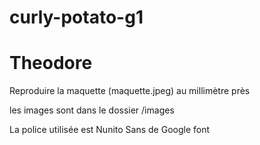 # curly-potato-g1

# Theodore

Reproduire la maquette (maquette.jpeg) au millimètre près

les images sont dans le dossier /images

La police utilisée est Nunito Sans de Google font
